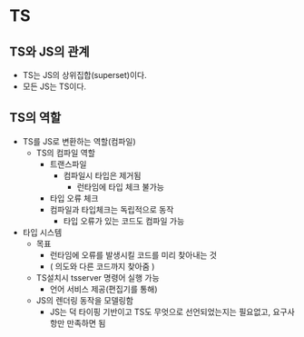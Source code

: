 # TS

## TS와 JS의 관계
- TS는 JS의 상위집합(superset)이다.
- 모든 JS는 TS이다. 

## TS의 역할
- TS를 JS로 변환하는 역할(컴파일)
  - TS의 컴파일 역할
    - 트랜스파일
      - 컴파일시 타입은 제거됨
        - 런타임에 타입 체크 불가능 
    - 타입 오류 체크
    - 컴파일과 타입체크는 독립적으로 동작
      - 타입 오류가 있는 코드도 컴파일 가능 
- 타입 시스템 
  - 목표
    - 런타임에 오류를 발생시킬 코드를 미리 찾아내는 것 
    - ( 의도와 다른 코드까지 찾아줌 )
  - TS설치시 tsserver 명령어 실행 가능
    - 언어 서비스 제공(편집기를 통해)
  - JS의 렌더링 동작을 모델링함
    - JS는 덕 타이핑 기반이고 TS도 무엇으로 선언되었는지는 필요없고, 요구사항만 만족하면 됨
